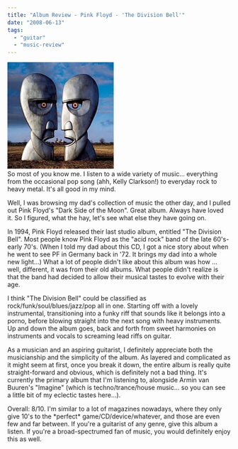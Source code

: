 ```yaml
---
title: "Album Review - Pink Floyd - 'The Division Bell'"
date: "2008-06-13"
tags:
  - "guitar"
  - "music-review"
---
```


[![](images/51h9Z0TK87L._SL500_AA240_.jpg)](http://ecx.images-amazon.com/images/I/51h9Z0TK87L._SL500_AA240_.jpg)  
So most of you know me. I listen to a wide variety of music... everything from the occasional pop song (ahh, Kelly Clarkson!) to everyday rock to heavy metal. It's all good in my mind.  
  
Well, I was browsing my dad's collection of music the other day, and I pulled out Pink Floyd's "Dark Side of the Moon". Great album. Always have loved it. So I figured, what the hay, let's see what else they have going on.  
  
In 1994, Pink Floyd released their last studio album, entitled "The Division Bell". Most people know Pink Floyd as the "acid rock" band of the late 60's-early 70's. (When I told my dad about this CD, I got a nice story about when he went to see PF in Germany back in '72. It brings my dad into a whole new light...) What a lot of people didn't like about this album was how ... well, different, it was from their old albums. What people didn't realize is that the band had decided to allow their musical tastes to evolve with their age.  
  
I think "The Division Bell" could be classified as rock/funk/soul/blues/jazz/pop all in one. Starting off with a lovely instrumental, transitioning into a funky riff that sounds like it belongs into a porno, before blowing straight into the next song with heavy instruments. Up and down the album goes, back and forth from sweet harmonies on instruments and vocals to screaming lead riffs on guitar.  
  
As a musician and an aspiring guitarist, I definitely appreciate both the musicianship and the simplicity of the album. As layered and complicated as it might seem at first, once you break it down, the entire album is really quite straight-forward and obvious, which is definitely not a bad thing. It's currently the primary album that I'm listening to, alongside Armin van Buuren's "Imagine" (which is techno/trance/house music... so you can see a little bit of my eclectic tastes here...).  
  
Overall: 8/10. I'm similar to a lot of magazines nowadays, where they only give 10's to the \*perfect\* game/CD/device/whatever, and those are even few and far between. If you're a guitarist of any genre, give this album a listen. If you're a broad-spectrumed fan of music, you would definitely enjoy this as well.  
  
